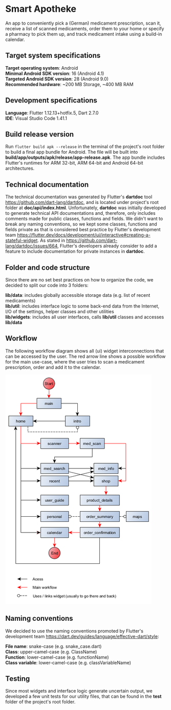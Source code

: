 # Smart Apotheke

An app to conveniently pick a (German) medicament prescription, scan it, receive a list of scanned medicaments, order them to your home or specify a pharmacy to pick them up, and track medicament intake using a build-in calendar.

## Target system specifications

**Target operating system**: Android  
**Minimal Android SDK version**: 16 (Android 4.1)  
**Targeted Android SDK version**: 28 (Android 9.0)  
**Recommended hardware**: ~200 MB Storage, ~400 MB RAM  

## Development specifications

**Language**: Flutter 1.12.13+hotfix.5, Dart 2.7.0  
**IDE**: Visual Studio Code 1.41.1  

## Build release version

Run `flutter build apk --release` in the terminal of the project's root folder to build a final app bundle for Android. The file will be built into **build/app/outputs/apk/release/app-release.apk**. The app bundle includes Flutter's runtimes for ARM 32-bit, ARM 64-bit and Android 64-bit architectures.

## Technical documentation

The technical documentation was generated by Flutter's **dartdoc** tool https://github.com/dart-lang/dartdoc, and is located under project's root folder at **doc/api/index.html**. Unfortunately, **dartdoc** was initially developed to generate technical API documentations and, therefore, only includes comments made for public classes, functions and fields. We didn't want to break any naming conventions, so we kept some classes, functions and fields private as that is considered best practice by Flutter's development team https://flutter.dev/docs/development/ui/interactive#creating-a-stateful-widget. As stated in https://github.com/dart-lang/dartdoc/issues/664, Flutter's developers already consider to add a feature to include documentation for private instances in **dartdoc**.

## Folder and code structure

Since there are no set best practices on how to organize the code, we decided to split our code into 3 folders:

**lib/data**: includes globally accessible storage data (e.g. list of recent medicaments)  
**lib/util**: includes interface logic to some back-end data from the Internet, I/O of the settings, helper classes and other utilities  
**lib/widgets**: includes all user interfaces, calls **lib/util** classes and accesses **lib/data**  

## Workflow

The following workflow diagram shows all (ui) widget interconnections that can be accessed by the user. The red arrow line shows a possible workflow for the main use-case, where the user tries to scan a medicament prescription, order and add it to the calendar.

<!-- use ![workflow.png](workflow.png) for dartdoc -->
<!-- use ![workflow.png](doc/api/workflow.png) for github -->
![workflow.png](doc/api/workflow.png)

## Naming conventions

We decided to use the naming conventions promoted by Flutter's development team https://dart.dev/guides/language/effective-dart/style:

**File name**: snake-case (e.g. snake_case.dart)  
**Class**: upper-camel-case (e.g. ClassName)  
**Function**: lower-camel-case (e.g. functionName)  
**Class variable**: lower-camel-case (e.g. classVariableName)  

## Testing

Since most widgets and interface logic generate uncertain output, we developed a few unit tests for our utility files, that can be found in the **test** folder of the project's root folder.


